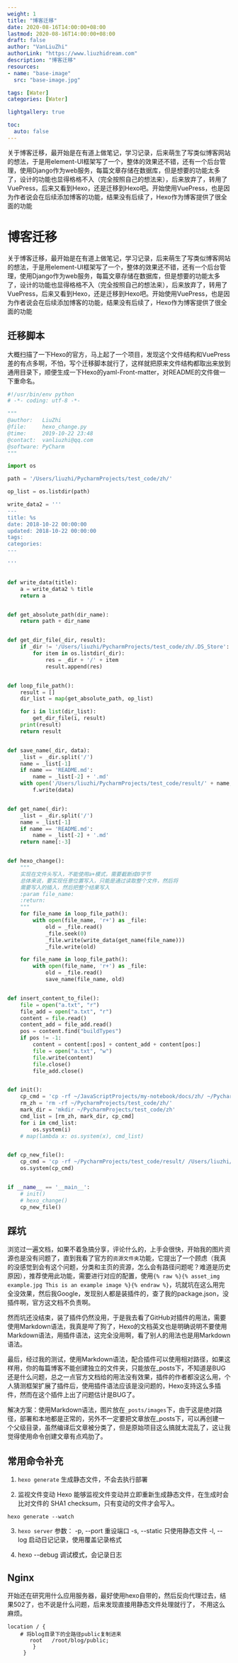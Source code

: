 ```yaml
---
weight: 1
title: "博客迁移"
date: 2020-08-16T14:00:00+08:00
lastmod: 2020-08-16T14:00:00+08:00
draft: false
author: "VanLiuZhi"
authorLink: "https://www.liuzhidream.com"
description: "博客迁移"
resources:
- name: "base-image"
  src: "base-image.jpg"

tags: [Water]
categories: [Water]

lightgallery: true

toc:
  auto: false
---
```


关于博客迁移，最开始是在有道上做笔记，学习记录，后来萌生了写类似博客网站的想法，于是用element-UI框架写了一个，整体的效果还不错，还有一个后台管理，使用Django作为web服务，每篇文章存储在数据库，但是想要的功能太多了，设计的功能也显得格格不入（完全按照自己的想法来），后来放弃了，转用了VuePress，后来又看到Hexo，还是迁移到Hexo吧。开始使用VuePress，也是因为作者说会在后续添加博客的功能，结果没有后续了，Hexo作为博客提供了很全面的功能

<!-- more -->

# 博客迁移

关于博客迁移，最开始是在有道上做笔记，学习记录，后来萌生了写类似博客网站的想法，于是用element-UI框架写了一个，整体的效果还不错，还有一个后台管理，使用Django作为web服务，每篇文章存储在数据库，但是想要的功能太多了，设计的功能也显得格格不入（完全按照自己的想法来），后来放弃了，转用了VuePress，后来又看到Hexo，还是迁移到Hexo吧。开始使用VuePress，也是因为作者说会在后续添加博客的功能，结果没有后续了，Hexo作为博客提供了很全面的功能

## 迁移脚本

大概扫描了一下Hexo的官方，马上起了一个项目，发现这个文件结构和VuePress差的有点多啊，不怕，写个迁移脚本就行了，这样就把原来文件结构都取出来放到通用目录下，顺便生成一下Hexo的yaml-Front-matter，对README的文件做一下重命名。

```python
#!/usr/bin/env python
# -*- coding: utf-8 -*-

"""
@author:   LiuZhi
@file:     hexo_change.py
@time:     2019-10-22 23:48
@contact:  vanliuzhi@qq.com
@software: PyCharm
"""

import os

path = '/Users/liuzhi/PycharmProjects/test_code/zh/'

op_list = os.listdir(path)

write_data2 = '''
---
title: %s
date: 2018-10-22 00:00:00
updated: 2018-10-22 00:00:00
tags:
categories:
---

'''


def write_data(title):
    a = write_data2 % title
    return a


def get_absolute_path(dir_name):
    return path + dir_name


def get_dir_file(_dir, result):
    if _dir != '/Users/liuzhi/PycharmProjects/test_code/zh/.DS_Store':
        for item in os.listdir(_dir):
            res = _dir + '/' + item
            result.append(res)


def loop_file_path():
    result = []
    dir_list = map(get_absolute_path, op_list)

    for i in list(dir_list):
        get_dir_file(i, result)
    print(result)
    return result


def save_name(_dir, data):
    _list = _dir.split('/')
    name = _list[-1]
    if name == 'README.md':
        name = _list[-2] + '.md'
    with open('/Users/liuzhi/PycharmProjects/test_code/result/' + name, 'w') as f:
        f.write(data)


def get_name(_dir):
    _list = _dir.split('/')
    name = _list[-1]
    if name == 'README.md':
        name = _list[-2] + '.md'
    return name[:-3]


def hexo_change():
    """
    实现在文件头写入，不能使用a+模式，需要截断成0字节
    总体来说，要实现任意位置写入，只能是通过读取整个文件，然后将
    需要写入的插入，然后把整个结果写入
    :param file_name:
    :return:
    """
    for file_name in loop_file_path():
        with open(file_name, 'r+') as _file:
            old = _file.read()
            _file.seek(0)
            _file.write(write_data(get_name(file_name)))
            _file.write(old)

    for file_name in loop_file_path():
        with open(file_name, 'r+') as _file:
            old = _file.read()
            save_name(file_name, old)


def insert_content_to_file():
    file = open("a.txt", "r")
    file_add = open("a.txt", "r")
    content = file.read()
    content_add = file_add.read()
    pos = content.find("buildTypes")
    if pos != -1:
        content = content[:pos] + content_add + content[pos:]
        file = open("a.txt", "w")
        file.write(content)
        file.close()
        file_add.close()


def init():
    cp_cmd = 'cp -rf ~/JavaScriptProjects/my-notebook/docs/zh/ ~/PycharmProjects/test_code/zh'
    rm_zh = 'rm -rf ~/PycharmProjects/test_code/zh/'
    mark_dir = 'mkdir ~/PycharmProjects/test_code/zh'
    cmd_list = [rm_zh, mark_dir, cp_cmd]
    for i in cmd_list:
        os.system(i)
    # map(lambda x: os.system(x), cmd_list)


def cp_new_file():
    cp_cmd = 'cp -rf ~/PycharmProjects/test_code/result/ /Users/liuzhi/JavaScriptProjects/hexo_blog/source/_posts'
    os.system(cp_cmd)


if __name__ == '__main__':
    # init()
    # hexo_change()
    cp_new_file()
```

## 踩坑

浏览过一遍文档，如果不着急搞分享，评论什么的，上手会很快，开始我的图片资源也是没有问题了，直到我看了官方的`资源文件夹`功能，它提出了一个顾虑（我真的没感觉到会有这个问题，分类和主页的资源，怎么会有路径问题呢？难道是历史原因），推荐使用此功能，需要进行对应的配置，使用`{% raw %}{% asset_img example.jpg This is an example image %}{% endraw %}`，坑就坑在这么用完全没效果，然后我Google，发现别人都是装插件的，查了我的package.json，没插件啊，官方这文档不负责啊。

然而坑还没结束，装了插件仍然没用，于是我去看了GitHub对插件的用法，需要使用Markdown语法，我真是哔了狗了，Hexo的文档英文也是明确说明不要使用Markdown语法，用插件语法，这完全没用啊，看了别人的用法也是用Markdown语法。

最后，经过我的测试，使用Markdown语法，配合插件可以使用相对路径，如果这样用，你的每篇博客不能创建独立的文件夹，只能放在_posts下，不知道是BUG还是什么问题，总之一点官方文档给的用法没有效果，插件的作者都没这么用，个人猜测框架扩展了插件后，使用插件语法应该是没问题的，Hexo支持这么多插件，然而在这个插件上出了问题估计是BUG了。

解决方案：使用Markdown语法，图片放在`_posts/images`下，由于这是绝对路径，部署和本地都是正常的，另外不一定要把文章放在_posts下，可以再创建一个父级目录，虽然编译后文章被分类了，但是原始项目这么搞就太混乱了，这让我觉得使用命令创建文章有点鸡肋了。

## 常用命令补充

1. `hexo generate` 生成静态文件，不会去执行部署

2. 监视文件变动
Hexo 能够监视文件变动并立即重新生成静态文件，在生成时会比对文件的 SHA1 checksum，只有变动的文件才会写入。

`hexo generate --watch`

3. `hexo server`
参数：
-p, --port	重设端口
-s, --static	只使用静态文件
-l, --log	启动日记记录，使用覆盖记录格式

4. hexo --debug 调试模式，会记录日志

## Nginx

开始还在研究用什么应用服务器，最好使用hexo自带的，然后反向代理过去，结果502了，也不说是什么问题，后来发现直接用静态文件处理就行了，
不用这么麻烦。

```
location / {
    # 将blog目录下的全路径public复制进来
       root   /root/blog/public; 
        }
     }
```
